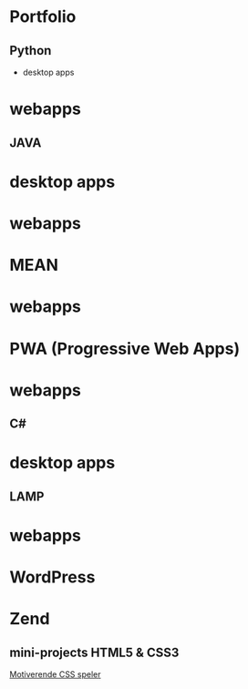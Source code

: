 # Portfolio 

## Python 
 * desktop apps
 # webapps 

## JAVA 
 # desktop apps
 # webapps 

# MEAN
 # webapps 

# PWA (Progressive Web Apps)
 # webapps 

## C#
 # desktop apps
 
## LAMP 
 # webapps
 # WordPress
 # Zend 

## mini-projects HTML5 & CSS3   
[Motiverende CSS speler](https://github.com/rickadams2/CSSmuziekSpeler)

